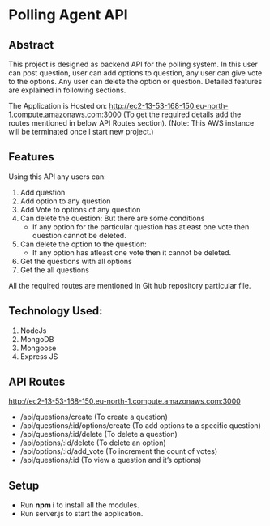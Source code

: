 # Polling Agent API

## Abstract

This project is designed as backend API for the polling system. In this user can post question, user can add options to question, any user can give vote to the options. Any user can delete the option or question.
Detailed features are explained in following sections.

The Application is Hosted on: http://ec2-13-53-168-150.eu-north-1.compute.amazonaws.com:3000 (To get the required details add the routes mentioned in below API Routes section).
(Note: This AWS instance will be terminated once I start new project.)

## Features

Using this API any users can:

1. Add question
2. Add option to any question
3. Add Vote to options of any question
4. Can delete the question: But there are some conditions
     - If any option for the particular question has atleast one vote then question cannot be deleted.
5. Can delete the option to the question:
     - If any option has atleast one vote then it cannot be deleted.
6. Get the questions with all options
7. Get the all questions

All the required routes are mentioned in Git hub repository particular file.

## Technology Used:

1. NodeJs
2. MongoDB
3. Mongoose
4. Express JS

## API Routes
http://ec2-13-53-168-150.eu-north-1.compute.amazonaws.com:3000
- /api/questions/create (To create a question)
- /api/questions/:id/options/create (To add options to a specific question)
- /api/questions/:id/delete (To delete a question)
- /api/options/:id/delete (To delete an option)
- /api/options/:id/add_vote (To increment the count of votes)
- /api/questions/:id (To view a question and it’s options)

## Setup

- Run **npm i** to install all the modules.
- Run server.js to start the application.

